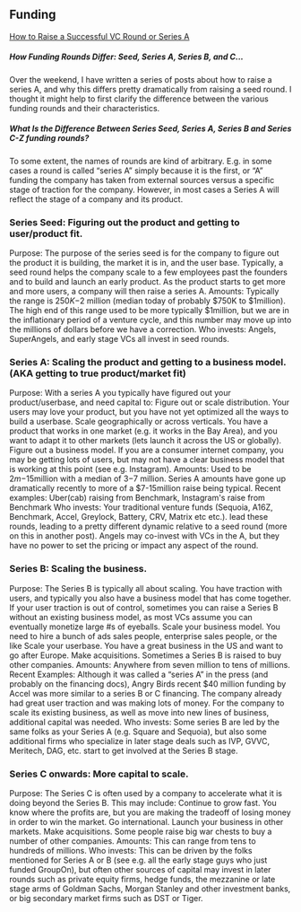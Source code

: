 ## Funding


[How to Raise a Successful VC Round or Series A](http://blog.eladgil.com/2011/03/tactics-for-how-to-raise-vc-round-or.html)

##### How Funding Rounds Differ: Seed, Series A, Series B, and C...
Over the weekend, I have written a series of posts about how to raise a series A, and why this differs pretty dramatically from raising a seed round.  I thought it might help to first clarify the difference between the various funding rounds and their characteristics.

##### What Is the Difference Between Series Seed, Series A, Series B and Series C-Z funding rounds?
To some extent, the names of rounds are kind of arbitrary. E.g. in some cases a round is called “series A” simply because it is the first, or “A” funding the company has taken from external sources versus a specific stage of traction for the company. However, in most cases a Series A will reflect the stage of a company and its product.

### Series Seed: Figuring out the product and getting to user/product fit.
Purpose: The purpose of the series seed is for the company to figure out the product it is building, the market it is in, and the user base. Typically, a seed round helps the company scale to a few employees past the founders and to build and launch an early product. As the product starts to get more and more users, a company will then raise a series A.
Amounts: Typically the range is $250K-$2 million (median today of probably $750K to $1million). The high end of this range used to be more typically $1million, but we are in the inflationary period of a venture cycle, and this number may move up into the millions of dollars before we have a correction.
Who invests: Angels, SuperAngels, and early stage VCs all invest in seed rounds.

### Series A: Scaling the product and getting to a business model. (AKA getting to true product/market fit)
Purpose: With a series A you typically have figured out your product/userbase, and need capital to:
Figure out or scale distribution. Your users may love your product, but you have not yet optimized all the ways to build a userbase.
Scale geographically or across verticals. You have a product that works in one market (e.g. it works in the Bay Area), and you want to adapt it to other markets (lets launch it across the US or globally).
Figure out a business model. If you are a consumer internet company, you may be getting lots of users, but may not have a clear business model that is working at this point (see e.g. Instagram).
Amounts: Used to be $2m-$15million with a median of $3-$7 million.  Series A amounts have gone up dramatically recently to more of a $7-15million raise being typical.
Recent examples: Uber(cab) raising from Benchmark, Instagram's raise from Benchmark
Who invests: Your traditional venture funds (Sequoia, A16Z, Benchmark, Accel, Greylock, Battery, CRV, Matrix etc etc.). lead these rounds, leading to a pretty different dynamic relative to a seed round (more on this in another post).  Angels may co-invest with VCs in the A, but they have no power to set the pricing or impact any aspect of the round.

### Series B: Scaling the business.
Purpose:  The Series B is typically all about scaling. You have traction with users, and typically you also have a business model that has come together. If your user traction is out of control, sometimes you can raise a Series B without an existing business model, as most VCs assume you can eventually monetize large #s of eyeballs.
Scale your business model. You need to hire a bunch of ads sales people, enterprise sales people, or the like
Scale your userbase. You have a great business in the US and want to go after Europe.
Make acquisitions. Sometimes a Series B is raised to buy other companies.
Amounts: Anywhere from seven million to tens of millions.
Recent Examples: Although it was called a “series A” in the press (and probably on the financing docs), Angry Birds recent $40 million funding by Accel was more similar to a series B or C financing. The company already had great user traction and was making lots of money. For the company to scale its existing business, as well as move into new lines of business, additional capital was needed.
Who invests:  Some series B are led by the same folks as your Series A (e.g. Square and Sequoia), but also some additional firms who specialize in later stage deals such as IVP, GVVC, Meritech, DAG, etc. start to get involved at the Series B stage.

### Series C onwards: More capital to scale.
Purpose: The Series C is often used by a company to accelerate what it is doing beyond the Series B. This may include:
Continue to grow fast. You know where the profits are, but you are making the tradeoff of losing money in order to win the market.
Go international.  Launch your business in other markets.
Make acquisitions. Some people raise big war chests to buy a number of other companies.
Amounts: This can range from tens to hundreds of millions.
Who invests: This can be driven by the folks mentioned for Series A or B (see e.g. all the early stage guys who just funded GroupOn), but often other sources of capital may invest in later rounds such as private equity firms, hedge funds, the mezzanine or late stage arms of Goldman Sachs, Morgan Stanley and other investment banks, or big secondary market firms such as DST or Tiger.
